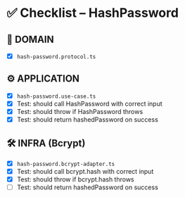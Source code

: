 # ✅ Checklist – HashPassword

## 🧩 DOMAIN

- [x] `hash-password.protocol.ts`

## ⚙️ APPLICATION

- [x] `hash-password.use-case.ts`
- [x] Test: should call HashPassword with correct input
- [x] Test: should throw if HashPassword throws
- [x] Test: should return hashedPassword on success

## 🛠️ INFRA (Bcrypt)

- [x] `hash-password.bcrypt-adapter.ts`
- [x] Test: should call bcrypt.hash with correct input
- [x] Test: should throw if bcrypt.hash throws
- [ ] Test: should return hashedPassword on success
